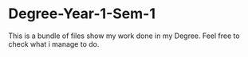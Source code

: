 # Degree-Year-1-Sem-1
This is a bundle of files show my work done in my Degree.
Feel free to check what i manage to do.
